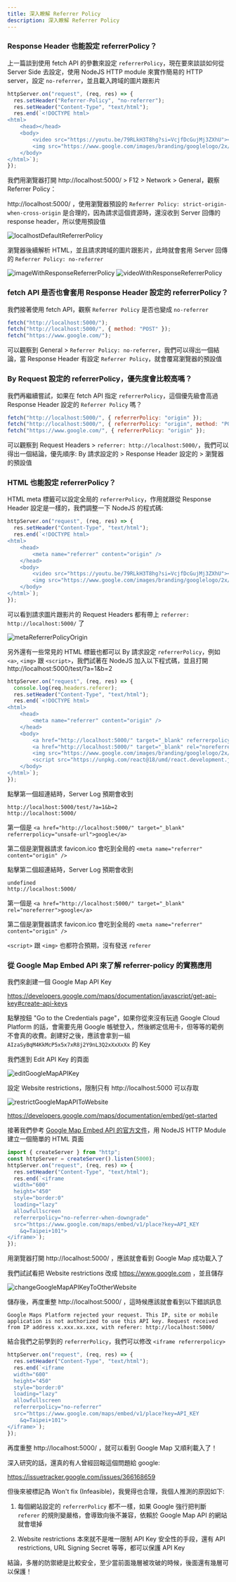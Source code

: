 ```yaml
---
title: 深入瞭解 Referrer Policy
description: 深入瞭解 Referrer Policy
---
```


### Response Header 也能設定 referrerPolicy？

上一篇談到使用 fetch API 的參數來設定 `referrerPolicy`，現在要來談談如何從 Server Side 去設定，使用 NodeJS HTTP module 來實作簡易的 HTTP server，設定 `no-referrer`，並且載入跨域的圖片跟影片

```js
httpServer.on("request", (req, res) => {
  res.setHeader("Referrer-Policy", "no-referrer");
  res.setHeader("Content-Type", "text/html");
  res.end(`<!DOCTYPE html>
<html>
    <head></head>
    <body>
        <video src="https://youtu.be/79RLkH3T8hg?si=VcjfDcGujMj3ZXhU"></video>
        <img src="https://www.google.com/images/branding/googlelogo/2x/googlelogo_color_272x92dp.png" />
    </body>
</html>`);
});
```

我們用瀏覽器打開 http://localhost:5000/ > F12 > Network > General，觀察 Referrer Policy：

http://localhost:5000/ ，使用瀏覽器預設的 `Referrer Policy: strict-origin-when-cross-origin` 是合理的，因為請求這個資源時，還沒收到 Server 回傳的 response header，所以使用預設值

![localhostDefaultReferrerPolicy](../../static/img/localhostDefaultReferrerPolicy.jpg)

瀏覽器後續解析 HTML，並且請求跨域的圖片跟影片，此時就會套用 Server 回傳的 `Referrer Policy: no-referrer`

![imageWithResponseReferrerPolicy](../../static/img/imageWithResponseReferrerPolicy.jpg)
![videoWithResponseReferrerPolicy](../../static/img/videoWithResponseReferrerPolicy.jpg)

### fetch API 是否也會套用 Response Header 設定的 referrerPolicy？

我們接著使用 fetch API，觀察 `Referrer Policy` 是否也變成 `no-referrer`

```js
fetch("http://localhost:5000/");
fetch("http://localhost:5000/", { method: "POST" });
fetch("https://www.google.com/");
```

可以觀察到 General > `Referrer Policy: no-referrer`，我們可以得出一個結論，當 Response Header 有設定 `Referrer Policy`，就會覆寫瀏覽器的預設值

### By Request 設定的 referrerPolicy，優先度會比較高嗎？

我們再繼續嘗試，如果在 fetch API 指定 `referrerPolicy`，這個優先級會高過 Response Header 設定的 `Referrer Policy` 嗎？

```js
fetch("http://localhost:5000/", { referrerPolicy: "origin" });
fetch("http://localhost:5000/", { referrerPolicy: "origin", method: "POST" });
fetch("https://www.google.com/", { referrerPolicy: "origin" });
```

可以觀察到 Request Headers > `referrer: http://localhost:5000/`，我們可以得出一個結論，優先順序: By 請求設定的 > Response Header 設定的 > 瀏覽器的預設值

### HTML 也能設定 referrerPolicy？

HTML meta 標籤可以設定全局的 `referrerPolicy`，作用就跟從 Response Header 設定是一樣的，我們調整一下 NodeJS 的程式碼:

```js
httpServer.on("request", (req, res) => {
  res.setHeader("Content-Type", "text/html");
  res.end(`<!DOCTYPE html>
<html>
    <head>
        <meta name="referrer" content="origin" />
    </head>
    <body>
        <video src="https://youtu.be/79RLkH3T8hg?si=VcjfDcGujMj3ZXhU"></video>
        <img src="https://www.google.com/images/branding/googlelogo/2x/googlelogo_color_272x92dp.png" />
    </body>
</html>`);
});
```

可以看到請求圖片跟影片的 Request Headers 都有帶上 `referrer: http://localhost:5000/` 了

![metaReferrerPolicyOrigin](../../static/img/metaReferrerPolicyOrigin.jpg)

另外還有一些常見的 HTML 標籤也都可以 By 請求設定 `referrerPolicy`，例如 `<a>`, `<img>` 跟 `<script>`，我們試著在 NodeJS 加入以下程式碼，並且打開 http://localhost:5000/test/?a=1&b=2

```js
httpServer.on("request", (req, res) => {
  console.log(req.headers.referer);
  res.setHeader("Content-Type", "text/html");
  res.end(`<!DOCTYPE html>
<html>
    <head>
        <meta name="referrer" content="origin" />
    </head>
    <body>
        <a href="http://localhost:5000/" target="_blank" referrerpolicy="unsafe-url">google</a>
        <a href="http://localhost:5000/" target="_blank" rel="noreferrer">google</a>
        <img src="https://www.google.com/images/branding/googlelogo/2x/googlelogo_color_272x92dp.png" referrerpolicy="no-referrer" />
        <script src="https://unpkg.com/react@18/umd/react.development.js" referrerpolicy="no-referrer"></script>
    </body>
</html>`);
});
```

點擊第一個超連結時，Server Log 預期會收到

```
http://localhost:5000/test/?a=1&b=2
http://localhost:5000/
```

第一個是 `<a href="http://localhost:5000/" target="_blank" referrerpolicy="unsafe-url">google</a>`

第二個是瀏覽器請求 favicon.ico 會吃到全局的 `<meta name="referrer" content="origin" />`

點擊第二個超連結時，Server Log 預期會收到

```
undefined
http://localhost:5000/
```

第一個是 `<a href="http://localhost:5000/" target="_blank" rel="noreferrer">google</a>`

第二個是瀏覽器請求 favicon.ico 會吃到全局的 `<meta name="referrer" content="origin" />`

`<script>` 跟 `<img>` 也都符合預期，沒有發送 `referer`

### 從 Google Map Embed API 來了解 referrer-policy 的實務應用

我們來創建一個 Google Map API Key

https://developers.google.com/maps/documentation/javascript/get-api-key#create-api-keys

點擊按鈕 "Go to the Credentials page"，如果你從來沒有玩過 Google Cloud Platform 的話，會需要先用 Google 帳號登入，然後綁定信用卡，但等等的範例不會真的收費。創建好之後，應該會拿到一組 `AIzaSyBqM4KkMcP5x5x7xR8j2Y9nL3Q2xXxXxXx` 的 Key

我們進到 Edit API Key 的頁面

![editGoogleMapAPIKey](../../static/img/editGoogleMapAPIKey.jpg)

設定 Website restrictions，限制只有 http://localhost:5000 可以存取

![restrictGoogleMapAPIToWebsite](../../static/img/restrictGoogleMapAPIToWebsite.jpg)

https://developers.google.com/maps/documentation/embed/get-started

接著我們參考 [Google Map Embed API 的官方文件](https://developers.google.com/maps/documentation/embed/get-started)，用 NodeJS HTTP Module 建立一個簡單的 HTML 頁面

```js
import { createServer } from "http";
const httpServer = createServer().listen(5000);
httpServer.on("request", (req, res) => {
  res.setHeader("Content-Type", "text/html");
  res.end(`<iframe
  width="600"
  height="450"
  style="border:0"
  loading="lazy"
  allowfullscreen
  referrerpolicy="no-referrer-when-downgrade"
  src="https://www.google.com/maps/embed/v1/place?key=API_KEY
    &q=Taipei+101">
</iframe>`);
});
```

用瀏覽器打開 http://localhost:5000/ ，應該就會看到 Google Map 成功載入了

我們試試看把 Website restrictions 改成 https://www.google.com ，並且儲存

![changeGoogleMapAPIKeyToOtherWebsite](../../static/img/changeGoogleMapAPIKeyToOtherWebsite.jpg)

儲存後，再度重整 http://localhost:5000/ ，這時候應該就會看到以下錯誤訊息

```
Google Maps Platform rejected your request. This IP, site or mobile application is not authorized to use this API key. Request received from IP address x.xxx.xx.xxx, with referer: http://localhost:5000/
```

結合我們之前學到的 `referrerPolicy`，我們可以修改 `<iframe referrerpolicy>`

```js
httpServer.on("request", (req, res) => {
  res.setHeader("Content-Type", "text/html");
  res.end(`<iframe
  width="600"
  height="450"
  style="border:0"
  loading="lazy"
  allowfullscreen
  referrerpolicy="no-referrer"
  src="https://www.google.com/maps/embed/v1/place?key=API_KEY
    &q=Taipei+101">
</iframe>`);
});
```

再度重整 http://localhost:5000/ ，就可以看到 Google Map 又順利載入了！

深入研究的話，還真的有人曾經回報這個問題給 google:

https://issuetracker.google.com/issues/366168659

但後來被標記為 Won't fix (Infeasible)，我覺得也合理，我個人推測的原因如下:

1. 每個網站設定的 `referrerPolicy` 都不一樣，如果 Google 強行把判斷 `referer` 的規則變嚴格，會導致向後不兼容，依賴於 Google Map API 的網站就會壞掉

2. Website restrictions 本來就不是唯一限制 API Key 安全性的手段，還有 API restrictions, URL Signing Secret 等等，都可以保護 API Key

結論，多層的防禦總是比較安全，至少當前面幾層被攻破的時候，後面還有幾層可以保護！
